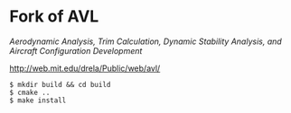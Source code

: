 Fork of AVL
===========

*Aerodynamic Analysis, Trim Calculation, Dynamic Stability Analysis, and Aircraft Configuration Development*

<http://web.mit.edu/drela/Public/web/avl/>

```
$ mkdir build && cd build
$ cmake ..
$ make install
```
